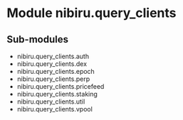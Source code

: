 Module nibiru.query_clients
===========================

Sub-modules
-----------
* nibiru.query_clients.auth
* nibiru.query_clients.dex
* nibiru.query_clients.epoch
* nibiru.query_clients.perp
* nibiru.query_clients.pricefeed
* nibiru.query_clients.staking
* nibiru.query_clients.util
* nibiru.query_clients.vpool
